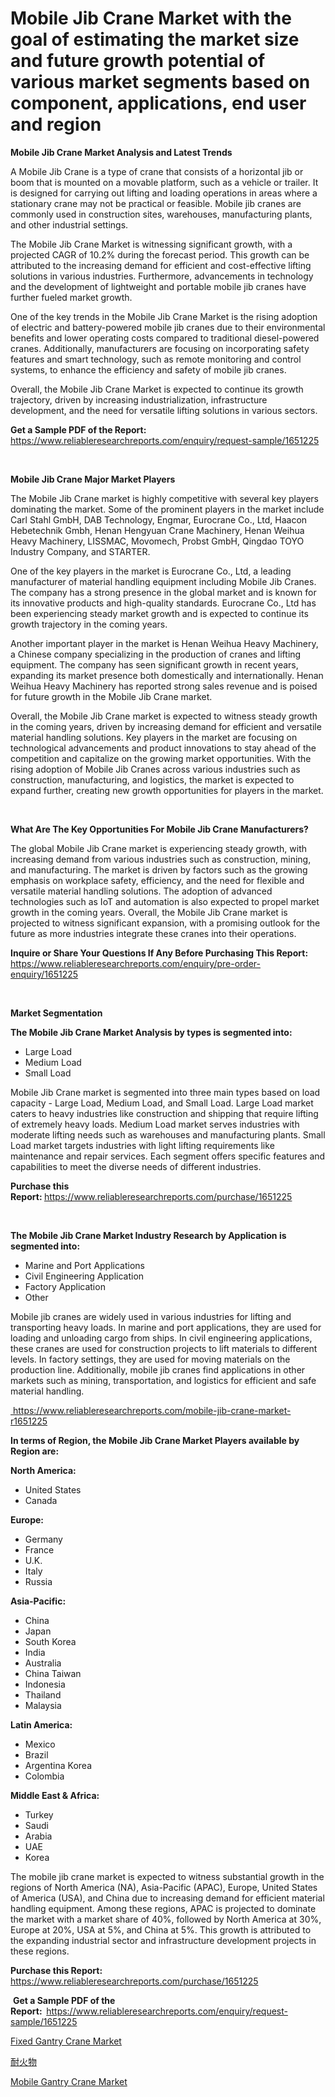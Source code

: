 <p><h1>Mobile Jib Crane Market with the goal of estimating the market size and future growth potential of various market segments based on component, applications, end user and region</h1></p><p><strong>Mobile Jib Crane Market Analysis and Latest Trends</strong></p>
<p><p>A Mobile Jib Crane is a type of crane that consists of a horizontal jib or boom that is mounted on a movable platform, such as a vehicle or trailer. It is designed for carrying out lifting and loading operations in areas where a stationary crane may not be practical or feasible. Mobile jib cranes are commonly used in construction sites, warehouses, manufacturing plants, and other industrial settings.</p><p>The Mobile Jib Crane Market is witnessing significant growth, with a projected CAGR of 10.2% during the forecast period. This growth can be attributed to the increasing demand for efficient and cost-effective lifting solutions in various industries. Furthermore, advancements in technology and the development of lightweight and portable mobile jib cranes have further fueled market growth.</p><p>One of the key trends in the Mobile Jib Crane Market is the rising adoption of electric and battery-powered mobile jib cranes due to their environmental benefits and lower operating costs compared to traditional diesel-powered cranes. Additionally, manufacturers are focusing on incorporating safety features and smart technology, such as remote monitoring and control systems, to enhance the efficiency and safety of mobile jib cranes.</p><p>Overall, the Mobile Jib Crane Market is expected to continue its growth trajectory, driven by increasing industrialization, infrastructure development, and the need for versatile lifting solutions in various sectors.</p></p>
<p><strong>Get a Sample PDF of the Report:&nbsp;</strong> <a href="https://www.reliableresearchreports.com/enquiry/request-sample/1651225">https://www.reliableresearchreports.com/enquiry/request-sample/1651225</a></p>
<p>&nbsp;</p>
<p><strong>Mobile Jib Crane Major Market Players</strong></p>
<p><p>The Mobile Jib Crane market is highly competitive with several key players dominating the market. Some of the prominent players in the market include Carl Stahl GmbH, DAB Technology, Engmar, Eurocrane Co., Ltd, Haacon Hebetechnik Gmbh, Henan Hengyuan Crane Machinery, Henan Weihua Heavy Machinery, LISSMAC, Movomech, Probst GmbH, Qingdao TOYO Industry Company, and STARTER.</p><p>One of the key players in the market is Eurocrane Co., Ltd, a leading manufacturer of material handling equipment including Mobile Jib Cranes. The company has a strong presence in the global market and is known for its innovative products and high-quality standards. Eurocrane Co., Ltd has been experiencing steady market growth and is expected to continue its growth trajectory in the coming years.</p><p>Another important player in the market is Henan Weihua Heavy Machinery, a Chinese company specializing in the production of cranes and lifting equipment. The company has seen significant growth in recent years, expanding its market presence both domestically and internationally. Henan Weihua Heavy Machinery has reported strong sales revenue and is poised for future growth in the Mobile Jib Crane market.</p><p>Overall, the Mobile Jib Crane market is expected to witness steady growth in the coming years, driven by increasing demand for efficient and versatile material handling solutions. Key players in the market are focusing on technological advancements and product innovations to stay ahead of the competition and capitalize on the growing market opportunities. With the rising adoption of Mobile Jib Cranes across various industries such as construction, manufacturing, and logistics, the market is expected to expand further, creating new growth opportunities for players in the market.</p></p>
<p>&nbsp;</p>
<p><strong>What Are The Key Opportunities For Mobile Jib Crane Manufacturers?</strong></p>
<p><p>The global Mobile Jib Crane market is experiencing steady growth, with increasing demand from various industries such as construction, mining, and manufacturing. The market is driven by factors such as the growing emphasis on workplace safety, efficiency, and the need for flexible and versatile material handling solutions. The adoption of advanced technologies such as IoT and automation is also expected to propel market growth in the coming years. Overall, the Mobile Jib Crane market is projected to witness significant expansion, with a promising outlook for the future as more industries integrate these cranes into their operations.</p></p>
<p><strong>Inquire or Share Your Questions If Any Before Purchasing This Report:</strong> <a href="https://www.reliableresearchreports.com/enquiry/pre-order-enquiry/1651225">https://www.reliableresearchreports.com/enquiry/pre-order-enquiry/1651225</a></p>
<p>&nbsp;</p>
<p><strong>Market Segmentation</strong></p>
<p><strong>The Mobile Jib Crane Market Analysis by types is segmented into:</strong></p>
<p><ul><li>Large Load</li><li>Medium Load</li><li>Small Load</li></ul></p>
<p><p>Mobile Jib Crane market is segmented into three main types based on load capacity - Large Load, Medium Load, and Small Load. Large Load market caters to heavy industries like construction and shipping that require lifting of extremely heavy loads. Medium Load market serves industries with moderate lifting needs such as warehouses and manufacturing plants. Small Load market targets industries with light lifting requirements like maintenance and repair services. Each segment offers specific features and capabilities to meet the diverse needs of different industries.</p></p>
<p><strong>Purchase this Report:&nbsp;</strong><a href="https://www.reliableresearchreports.com/purchase/1651225">https://www.reliableresearchreports.com/purchase/1651225</a></p>
<p>&nbsp;</p>
<p><strong>The Mobile Jib Crane Market Industry Research by Application is segmented into:</strong></p>
<p><ul><li>Marine and Port Applications</li><li>Civil Engineering Application</li><li>Factory Application</li><li>Other</li></ul></p>
<p><p>Mobile jib cranes are widely used in various industries for lifting and transporting heavy loads. In marine and port applications, they are used for loading and unloading cargo from ships. In civil engineering applications, these cranes are used for construction projects to lift materials to different levels. In factory settings, they are used for moving materials on the production line. Additionally, mobile jib cranes find applications in other markets such as mining, transportation, and logistics for efficient and safe material handling.</p></p>
<p><a href="https://www.reliableresearchreports.com/mobile-jib-crane-market-r1651225">&nbsp;https://www.reliableresearchreports.com/mobile-jib-crane-market-r1651225</a></p>
<p><strong>In terms of Region, the Mobile Jib Crane Market Players available by Region are:</strong></p>
<p>
    <p> <strong> North America: </strong>
        <ul>
            <li>United States</li>
            <li>Canada</li>
        </ul>
        </p> 
    <p> <strong> Europe: </strong>
        <ul>
            <li>Germany</li>
            <li>France</li>
            <li>U.K.</li>
            <li>Italy</li>
            <li>Russia</li>
        </ul>
        </p> 
    <p> <strong> Asia-Pacific: </strong>
        <ul>
            <li>China</li>
            <li>Japan</li>
            <li>South Korea</li>
            <li>India</li>
            <li>Australia</li>
            <li>China Taiwan</li>
            <li>Indonesia</li>
            <li>Thailand</li>
            <li>Malaysia</li>
        </ul>
        </p> 
    <p> <strong> Latin America: </strong>
        <ul>
            <li>Mexico</li>
            <li>Brazil</li>
            <li>Argentina Korea</li>
            <li>Colombia</li>
        </ul>
        </p> 
    <p> <strong> Middle East & Africa: </strong>
        <ul>
            <li>Turkey</li>
            <li>Saudi</li>
            <li>Arabia</li>
            <li>UAE</li>
            <li>Korea</li>
        </ul>
    </p>
    </p>
<p><p>The mobile jib crane market is expected to witness substantial growth in the regions of North America (NA), Asia-Pacific (APAC), Europe, United States of America (USA), and China due to increasing demand for efficient material handling equipment. Among these regions, APAC is projected to dominate the market with a market share of 40%, followed by North America at 30%, Europe at 20%, USA at 5%, and China at 5%. This growth is attributed to the expanding industrial sector and infrastructure development projects in these regions.</p></p>
<p><strong>Purchase this Report: </strong><a href="https://www.reliableresearchreports.com/purchase/1651225">https://www.reliableresearchreports.com/purchase/1651225</a></p>
<p>&nbsp;<strong>Get a Sample PDF of the Report:&nbsp;&nbsp;</strong><a href="https://www.reliableresearchreports.com/enquiry/request-sample/1651225">https://www.reliableresearchreports.com/enquiry/request-sample/1651225</a></p>
<p><strong></strong></p>
<p><p><a href="https://github.com/dimitrishawkinswaynenp91rgz/Market-Research-Report-List-2/blob/main/fixed-gantry-crane-market.md">Fixed Gantry Crane Market</a></p><p><a href="https://github.com/luffiazaza/Market-Research-Report-List-1/blob/main/257925538337.md">耐火物</a></p><p><a href="https://github.com/changoleonlaverguenzanoexiste/Market-Research-Report-List-2/blob/main/mobile-gantry-crane-market.md">Mobile Gantry Crane Market</a></p></p>